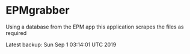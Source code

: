 # EPMgrabber
Using a database from the EPM app this application scrapes the files as required


Latest backup: Sun Sep 1 03:14:01 UTC 2019
